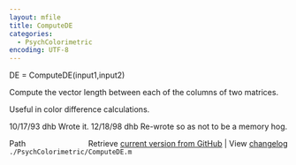 ```yaml
---
layout: mfile
title: ComputeDE
categories:
  - PsychColorimetric
encoding: UTF-8
---
```


DE = ComputeDE(input1,input2)

Compute the vector length between each of the
columns of two matrices.

Useful in color difference calculations.

10/17/93    dhb  Wrote it.
12/18/98    dhb  Re-wrote so as not to be a memory hog.


<div class="code_header" style="text-align:right;">
  <span style="float:left;">Path&nbsp;&nbsp;</span> <span class="counter">Retrieve <a href=
  "https://raw.github.com/Psychtoolbox-3/Psychtoolbox-3/beta/./PsychColorimetric/ComputeDE.m">current version from GitHub</a> | View <a href=
  "https://github.com/Psychtoolbox-3/Psychtoolbox-3/commits/beta/./PsychColorimetric/ComputeDE.m">changelog</a></span>
</div>
<div class="code">
  <code>./PsychColorimetric/ComputeDE.m</code>
</div>
